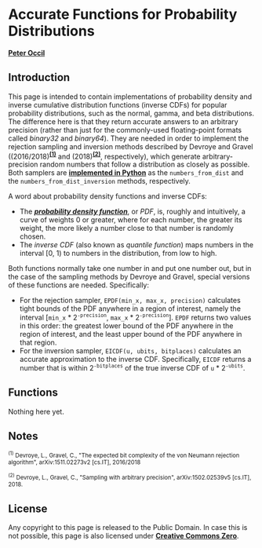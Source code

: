 # Accurate Functions for Probability Distributions

[**Peter Occil**](mailto:poccil14@gmail.com)

<a id=Introduction></a>
## Introduction

This page is intended to contain implementations of probability density and inverse cumulative distribution functions (inverse CDFs) for popular probability distributions, such as the normal, gamma, and beta distributions.  The difference here is that they return accurate answers to an arbitrary precision (rather than just for the commonly-used floating-point formats called _binary32_ and _binary64_).  They are needed in order to implement the rejection sampling and inversion methods described by Devroye and Gravel ((2016/2018)<sup>[**(1)**](#Note1)</sup> and (2018)<sup>[**(2)**](#Note2)</sup>, respectively), which generate arbitrary-precision random numbers that follow a distribution as closely as possible.  Both samplers are [**implemented in Python**](https://github.com/peteroupc/peteroupc.github.io/blob/master/randomgen.py) as the `numbers_from_dist` and the `numbers_from_dist_inversion` methods, respectively.

A word about probability density functions and inverse CDFs:

* The [**_probability density function_**](https://en.wikipedia.org/wiki/Probability_density_function), or _PDF_, is, roughly and intuitively, a curve of weights 0 or greater, where for each number, the greater its weight, the more likely a number close to that number is randomly chosen.
* The _inverse CDF_ (also known as _quantile function_) maps numbers in the interval [0, 1\) to numbers in the distribution, from low to high.

Both functions normally take one number in and put one number out, but in the case of the sampling methods by Devroye and Gravel, special versions of these functions are needed.  Specifically:

* For the rejection sampler, `EPDF(min_x, max_x, precision)` calculates tight bounds of the PDF anywhere in a region of interest, namely the interval [`min_x` * 2<sup>`-precision`</sup>, `max_x` * 2<sup>`-precision`</sup>].   `EPDF` returns two values in this order: the greatest lower bound of the PDF anywhere in the region of interest, and the least upper bound of the PDF anywhere in that region.
* For the inversion sampler, `EICDF(u, ubits, bitplaces)` calculates an accurate approximation to the inverse CDF. Specifically, `EICDF` returns a number that is within 2<sup>`-bitplaces`</sup> of the true inverse CDF of `u` * 2<sup>`-ubits`</sup>.

<a id=Functions></a>
## Functions

Nothing here yet.

<a id=Notes></a>
## Notes

<small><sup id=Note1>(1)</sup> Devroye, L., Gravel, C., "The expected bit complexity of the von Neumann rejection
algorithm", arXiv:1511.02273v2  \[cs.IT\], 2016/2018</small>

<small><sup id=Note2>(2)</sup> Devroye, L., Gravel, C., "Sampling with arbitrary precision", arXiv:1502.02539v5 \[cs.IT\], 2018.</small>

<a id=License></a>
## License

Any copyright to this page is released to the Public Domain.  In case this is not possible, this page is also licensed under [**Creative Commons Zero**](https://creativecommons.org/publicdomain/zero/1.0/).
